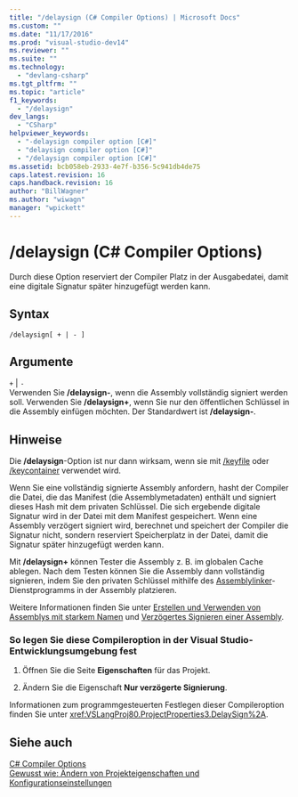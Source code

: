 ```yaml
---
title: "/delaysign (C# Compiler Options) | Microsoft Docs"
ms.custom: ""
ms.date: "11/17/2016"
ms.prod: "visual-studio-dev14"
ms.reviewer: ""
ms.suite: ""
ms.technology: 
  - "devlang-csharp"
ms.tgt_pltfrm: ""
ms.topic: "article"
f1_keywords: 
  - "/delaysign"
dev_langs: 
  - "CSharp"
helpviewer_keywords: 
  - "-delaysign compiler option [C#]"
  - "delaysign compiler option [C#]"
  - "/delaysign compiler option [C#]"
ms.assetid: bcb058eb-2933-4e7f-b356-5c941db4de75
caps.latest.revision: 16
caps.handback.revision: 16
author: "BillWagner"
ms.author: "wiwagn"
manager: "wpickett"
---
```

# /delaysign (C# Compiler Options)
Durch diese Option reserviert der Compiler Platz in der Ausgabedatei, damit eine digitale Signatur später hinzugefügt werden kann.  
  
## Syntax  
  
```  
/delaysign[ + | - ]  
```  
  
## Argumente  
 `+` &#124; `-`  
 Verwenden Sie **\/delaysign\-**, wenn die Assembly vollständig signiert werden soll.  Verwenden Sie **\/delaysign\+**, wenn Sie nur den öffentlichen Schlüssel in die Assembly einfügen möchten.  Der Standardwert ist **\/delaysign\-**.  
  
## Hinweise  
 Die **\/delaysign**\-Option ist nur dann wirksam, wenn sie mit [\/keyfile](../../../csharp/language-reference/compiler-options/keyfile-compiler-option.md) oder [\/keycontainer](../../../csharp/language-reference/compiler-options/keycontainer-compiler-option.md) verwendet wird.  
  
 Wenn Sie eine vollständig signierte Assembly anfordern, hasht der Compiler die Datei, die das Manifest \(die Assemblymetadaten\) enthält und signiert dieses Hash mit dem privaten Schlüssel.  Die sich ergebende digitale Signatur wird in der Datei mit dem Manifest gespeichert.  Wenn eine Assembly verzögert signiert wird, berechnet und speichert der Compiler die Signatur nicht, sondern reserviert Speicherplatz in der Datei, damit die Signatur später hinzugefügt werden kann.  
  
 Mit **\/delaysign\+** können Tester die Assembly z. B. im globalen Cache ablegen.  Nach dem Testen können Sie die Assembly dann vollständig signieren, indem Sie den privaten Schlüssel mithilfe des [Assemblylinker](../Topic/Al.exe%20\(Assembly%20Linker\).md)\-Dienstprogramms in der Assembly platzieren.  
  
 Weitere Informationen finden Sie unter [Erstellen und Verwenden von Assemblys mit starkem Namen](../Topic/Creating%20and%20Using%20Strong-Named%20Assemblies.md) und [Verzögertes Signieren einer Assembly](../Topic/Delay%20Signing%20an%20Assembly.md).  
  
### So legen Sie diese Compileroption in der Visual Studio\-Entwicklungsumgebung fest  
  
1.  Öffnen Sie die Seite **Eigenschaften** für das Projekt.  
  
2.  Ändern Sie die Eigenschaft **Nur verzögerte Signierung**.  
  
 Informationen zum programmgesteuerten Festlegen dieser Compileroption finden Sie unter <xref:VSLangProj80.ProjectProperties3.DelaySign%2A>.  
  
## Siehe auch  
 [C\# Compiler Options](../../../csharp/language-reference/compiler-options/index.md)   
 [Gewusst wie: Ändern von Projekteigenschaften und Konfigurationseinstellungen](http://msdn.microsoft.com/de-de/e7184bc5-2f2b-4b4f-aa9a-3ecfcbc48b67)